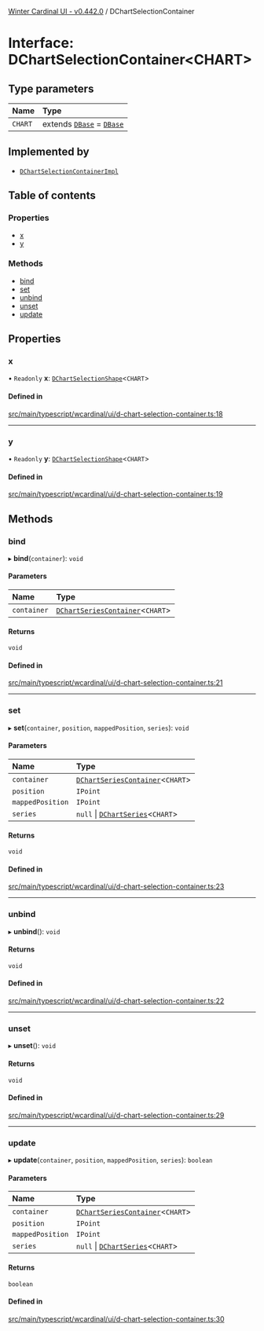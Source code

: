 [Winter Cardinal UI - v0.442.0](../index.md) / DChartSelectionContainer

# Interface: DChartSelectionContainer\<CHART\>

## Type parameters

| Name | Type |
| :------ | :------ |
| `CHART` | extends [`DBase`](../classes/DBase.md) = [`DBase`](../classes/DBase.md) |

## Implemented by

- [`DChartSelectionContainerImpl`](../classes/DChartSelectionContainerImpl.md)

## Table of contents

### Properties

- [x](DChartSelectionContainer.md#x)
- [y](DChartSelectionContainer.md#y)

### Methods

- [bind](DChartSelectionContainer.md#bind)
- [set](DChartSelectionContainer.md#set)
- [unbind](DChartSelectionContainer.md#unbind)
- [unset](DChartSelectionContainer.md#unset)
- [update](DChartSelectionContainer.md#update)

## Properties

### x

• `Readonly` **x**: [`DChartSelectionShape`](DChartSelectionShape.md)\<`CHART`\>

#### Defined in

[src/main/typescript/wcardinal/ui/d-chart-selection-container.ts:18](https://github.com/winter-cardinal/winter-cardinal-ui/blob/v0.442.0/src/main/typescript/wcardinal/ui/d-chart-selection-container.ts#L18)

___

### y

• `Readonly` **y**: [`DChartSelectionShape`](DChartSelectionShape.md)\<`CHART`\>

#### Defined in

[src/main/typescript/wcardinal/ui/d-chart-selection-container.ts:19](https://github.com/winter-cardinal/winter-cardinal-ui/blob/v0.442.0/src/main/typescript/wcardinal/ui/d-chart-selection-container.ts#L19)

## Methods

### bind

▸ **bind**(`container`): `void`

#### Parameters

| Name | Type |
| :------ | :------ |
| `container` | [`DChartSeriesContainer`](DChartSeriesContainer.md)\<`CHART`\> |

#### Returns

`void`

#### Defined in

[src/main/typescript/wcardinal/ui/d-chart-selection-container.ts:21](https://github.com/winter-cardinal/winter-cardinal-ui/blob/v0.442.0/src/main/typescript/wcardinal/ui/d-chart-selection-container.ts#L21)

___

### set

▸ **set**(`container`, `position`, `mappedPosition`, `series`): `void`

#### Parameters

| Name | Type |
| :------ | :------ |
| `container` | [`DChartSeriesContainer`](DChartSeriesContainer.md)\<`CHART`\> |
| `position` | `IPoint` |
| `mappedPosition` | `IPoint` |
| `series` | ``null`` \| [`DChartSeries`](DChartSeries.md)\<`CHART`\> |

#### Returns

`void`

#### Defined in

[src/main/typescript/wcardinal/ui/d-chart-selection-container.ts:23](https://github.com/winter-cardinal/winter-cardinal-ui/blob/v0.442.0/src/main/typescript/wcardinal/ui/d-chart-selection-container.ts#L23)

___

### unbind

▸ **unbind**(): `void`

#### Returns

`void`

#### Defined in

[src/main/typescript/wcardinal/ui/d-chart-selection-container.ts:22](https://github.com/winter-cardinal/winter-cardinal-ui/blob/v0.442.0/src/main/typescript/wcardinal/ui/d-chart-selection-container.ts#L22)

___

### unset

▸ **unset**(): `void`

#### Returns

`void`

#### Defined in

[src/main/typescript/wcardinal/ui/d-chart-selection-container.ts:29](https://github.com/winter-cardinal/winter-cardinal-ui/blob/v0.442.0/src/main/typescript/wcardinal/ui/d-chart-selection-container.ts#L29)

___

### update

▸ **update**(`container`, `position`, `mappedPosition`, `series`): `boolean`

#### Parameters

| Name | Type |
| :------ | :------ |
| `container` | [`DChartSeriesContainer`](DChartSeriesContainer.md)\<`CHART`\> |
| `position` | `IPoint` |
| `mappedPosition` | `IPoint` |
| `series` | ``null`` \| [`DChartSeries`](DChartSeries.md)\<`CHART`\> |

#### Returns

`boolean`

#### Defined in

[src/main/typescript/wcardinal/ui/d-chart-selection-container.ts:30](https://github.com/winter-cardinal/winter-cardinal-ui/blob/v0.442.0/src/main/typescript/wcardinal/ui/d-chart-selection-container.ts#L30)
